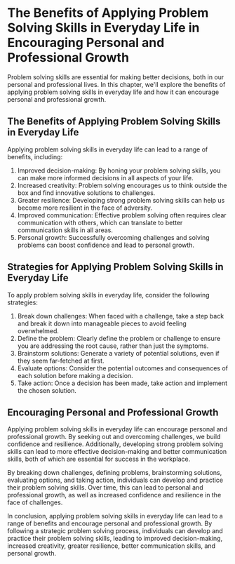 The Benefits of Applying Problem Solving Skills in Everyday Life in Encouraging Personal and Professional Growth
==============================================================================================================================================================================

Problem solving skills are essential for making better decisions, both in our personal and professional lives. In this chapter, we'll explore the benefits of applying problem solving skills in everyday life and how it can encourage personal and professional growth.

The Benefits of Applying Problem Solving Skills in Everyday Life
----------------------------------------------------------------

Applying problem solving skills in everyday life can lead to a range of benefits, including:

1. Improved decision-making: By honing your problem solving skills, you can make more informed decisions in all aspects of your life.
2. Increased creativity: Problem solving encourages us to think outside the box and find innovative solutions to challenges.
3. Greater resilience: Developing strong problem solving skills can help us become more resilient in the face of adversity.
4. Improved communication: Effective problem solving often requires clear communication with others, which can translate to better communication skills in all areas.
5. Personal growth: Successfully overcoming challenges and solving problems can boost confidence and lead to personal growth.

Strategies for Applying Problem Solving Skills in Everyday Life
---------------------------------------------------------------

To apply problem solving skills in everyday life, consider the following strategies:

1. Break down challenges: When faced with a challenge, take a step back and break it down into manageable pieces to avoid feeling overwhelmed.
2. Define the problem: Clearly define the problem or challenge to ensure you are addressing the root cause, rather than just the symptoms.
3. Brainstorm solutions: Generate a variety of potential solutions, even if they seem far-fetched at first.
4. Evaluate options: Consider the potential outcomes and consequences of each solution before making a decision.
5. Take action: Once a decision has been made, take action and implement the chosen solution.

Encouraging Personal and Professional Growth
--------------------------------------------

Applying problem solving skills in everyday life can encourage personal and professional growth. By seeking out and overcoming challenges, we build confidence and resilience. Additionally, developing strong problem solving skills can lead to more effective decision-making and better communication skills, both of which are essential for success in the workplace.

By breaking down challenges, defining problems, brainstorming solutions, evaluating options, and taking action, individuals can develop and practice their problem solving skills. Over time, this can lead to personal and professional growth, as well as increased confidence and resilience in the face of challenges.

In conclusion, applying problem solving skills in everyday life can lead to a range of benefits and encourage personal and professional growth. By following a strategic problem solving process, individuals can develop and practice their problem solving skills, leading to improved decision-making, increased creativity, greater resilience, better communication skills, and personal growth.
